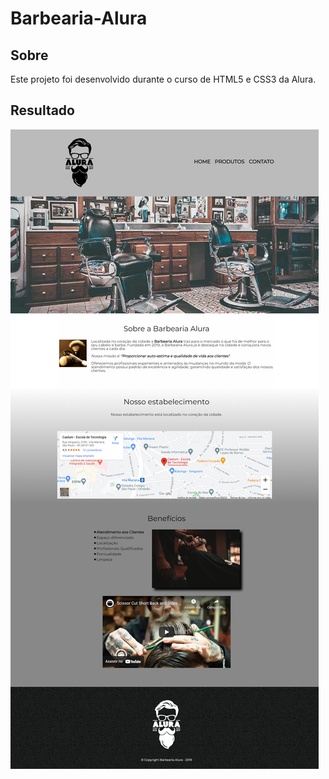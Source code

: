 # Barbearia-Alura

## Sobre

Este projeto foi desenvolvido durante o curso de HTML5 e CSS3 da Alura.

## Resultado
<img align="center" src="https://github.com/Naluisa/Barbearia-Alura/blob/main/imagem_barbearia.png">
